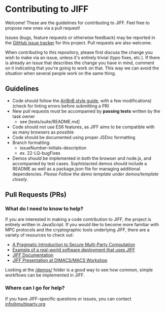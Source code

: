 # Contributing to JIFF #

Welcome! These are the guidelines for contributing to JIFF. Feel free to propose new ones via a pull request!

Issues (bugs, feature requests or otherwise feedback) may be reported in the [GitHub issue tracker](https://github.com/multiparty/jiff/issues) for this project. Pull requests are also welcome.

When contributing to this repository, please first discuss the change you wish to make via an issue, unless it's entirely trivial (typo fixes, etc.). If there is already an issue that describes the change you have in mind, comment on it indicating that you're going to work on that. This way we can avoid the situation when several people work on the same thing.

## Guidelines ##
- Code should follow the [AirBnB style guide](https://github.com/airbnb/javascript), with a few modifications) (check for linting errors before submitting a PR)
- New pull requests must be accompanied by **passing tests** written by the task owner
  - see [tests/suite/README.md]
- Code should not use ES6 features, as JIFF aims to be compatible with as many browsers as possible
- Code should be documented using proper JSDoc formatting
- Branch formatting:
  - issueNumber-initials-description
  - ex. 22-LQ-bugFixes
- Demos should be implemented in both the browser and node.js, and accompanied by test cases. Sophistacted demos should include a README as well as a package.json file for managing additional dependencies. *Please Follow the demo template under demos/template closely*.

## Pull Requests (PRs) ##


### What do I need to know to help? ###
If you are interested in making a code contribution to JIFF, the project is entirely written in JavaScript. If you would like to become more familiar with MPC protocols and the cryptographic tools underlying JIFF, there are a variety of resources to check out:

* [A Pragmatic Introduction to Secure Multi-Party Computation](https://securecomputation.org/)
* [Example of a real-world software deployment that uses JIFF](https://github.com/multiparty/web-mpc)
* [JIFF Documentation](https://multiparty.org/jiff/docs/jsdoc/)
* [JIFF Presentation at DIMACS/MACS Workshop](https://www.youtube.com/watch?v=S-IkyOEgrfI)

Looking at the [/demos/](https://github.com/multiparty/jiff/tree/master/demos) folder is a good way to see how common, simple workflows can be implemented in JIFF.

### Where can I go for help? ###
If you have JIFF-specific questions or issues, you can contact info@multiparty.org
